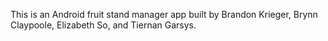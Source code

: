 This is an Android fruit stand manager app built by Brandon Krieger, Brynn Claypoole, Elizabeth So, and Tiernan Garsys.